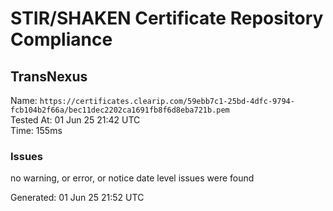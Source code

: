 # STIR/SHAKEN Certificate Repository Compliance

## TransNexus

Name: `https://certificates.clearip.com/59ebb7c1-25bd-4dfc-9794-fcb104b2f66a/bec11dec2202ca1691fb8f6d8eba721b.pem`\
Tested At: 01 Jun 25 21:42 UTC\
Time: 155ms

### Issues

no warning, or error, or notice date level issues were found

Generated: 01 Jun 25 21:52 UTC